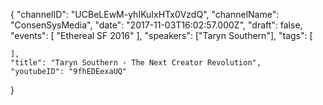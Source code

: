 {
    "channelID": "UCBeLEwM-yhIKuIxHTx0VzdQ",
    "channelName": "ConsenSysMedia",
    "date": "2017-11-03T16:02:57.000Z",
    "draft": false,
    "events": [
        "Ethereal SF 2016"
    ],
    "speakers": ["Taryn Southern"],
    "tags": [

    ],
    "title": "Taryn Southern - The Next Creator Revolution",
    "youtubeID": "9fhEDEexaUQ"
}
